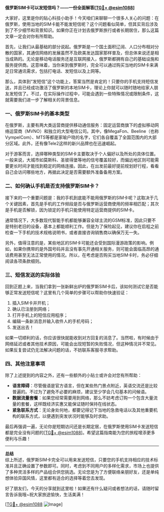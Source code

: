 **俄罗斯SIM卡可以发短信吗？——一份全面解答[[TG💪+ @esim1088](https://t.me/s/esim1088)]**

大家好，这里是你的贴心科技小助手！今天咱们来聊聊一个很多人关心的问题：在俄罗斯，使用当地的SIM卡能不能发短信呢？这个问题看似简单，但其实背后涉及到了不少细节和背景知识。如果你正在计划去俄罗斯旅行或者长期居住，那么这篇文章一定会对你有所帮助。

首先，让我们从最基础的部分说起。俄罗斯是一个国土面积辽阔、人口分布相对分散的国家，其通信网络的发展虽然不及欧美发达国家那样普及，但总体来说还是相当成熟的。无论是移动电话服务还是互联网接入，俄罗斯都拥有自己的基础设施和服务提供商。这意味着，当你来到俄罗斯时，完全可以通过购买当地的SIM卡来满足日常通讯需求，包括打电话、发短信以及上网等。

那么，具体到“发短信”这个功能上，答案当然是肯定的！只要你的手机支持短信发送，并且已经成功激活了俄罗斯的本地SIM卡，理论上你就可以随时随地给家人朋友发短信了。不过，在实际操作过程中，可能会遇到一些特殊情况或限制条件，这就需要我们进一步了解相关的背景信息。

### 一、俄罗斯SIM卡的基本类型

在俄罗斯，主要有两大类运营商提供移动通信服务：固定运营商旗下的虚拟移动网络运营商（MVNO）和独立的大型电信公司。其中，像MegaFon、Beeline（也称VympelCom）、MTS等都是家喻户晓的名字，它们各自覆盖了全国范围内的大部分区域。此外，还有像Tele2这样的新兴品牌也在迅速崛起。

对于游客而言，选择哪种类型的SIM卡主要取决于个人偏好以及所处的具体位置。一般来说，大城市如莫斯科、圣彼得堡等地的信号覆盖较好，而偏远地区则可能需要更长时间才能找到稳定的网络连接。因此，在出发前最好提前规划好行程，看看自己会访问哪些地方，再据此决定是否需要额外准备备用方案。

### 二、如何确认手机是否支持俄罗斯SIM卡？

接下来的一个重要问题是：我的手机到底能不能用俄罗斯的SIM卡呢？这取决于几个关键因素，首先是手机的工作频段是否与俄罗斯运营商使用的频率相匹配；其次是手机是否解锁，因为锁定的手机只能使用特定运营商提供的SIM卡。

通常情况下，大多数现代智能手机都能够兼容全球主流的GSM标准，因此只要不是特别老旧的设备，基本上都能顺利工作。但是为了保险起见，建议你在启程之前检查一下手机的技术规格说明书，或者直接咨询销售商以确保万无一失。

另外，值得注意的是，某些地区的SIM卡可能还会受到国际漫游政策的影响。例如，如果你携带的是外国号码并且没有事先开通相关服务，则可能会面临高昂的通话费用甚至无法正常使用的情况。所以，在考虑是否购买当地SIM卡时，务必仔细阅读各项条款细则。

### 三、短信发送的实际体验

回到正题上来，当我们拿到一张新鲜出炉的俄罗斯SIM卡后，该如何测试它是否能够正常发送短信呢？这里有几个简单的步骤可以帮助你快速验证：

1. 插入SIM卡并开机；
2. 确认已注册到网络；
3. 打开手机上的短信应用程序；
4. 编辑一条新消息并输入收件人的手机号码；
5. 发送出去！

如果一切顺利的话，你应该很快就能收到对方回复的消息了。当然啦，有时候由于网络延迟或者其他技术原因，可能会出现短暂的失败情况，但这种情况并不常见。如果反复尝试仍无法解决问题的话，不妨联系客服寻求帮助。

### 四、其他注意事项

除了上述提到的内容之外，还有一些额外的小贴士或许会对您有所帮助：

- **语言障碍**：尽管俄语是官方语言，但在某些热门景点附近，英语交流还是比较普遍的。不过为了避免不必要的麻烦，建议至少学会几句基本的问候语。
- **数据流量套餐**：如果您经常需要用到网络，那么不妨考虑订购一个包含大量流量的套餐，这样既经济实惠又能保证随时保持在线状态。
- **紧急联系方式**：无论身处何地，都要记得记下当地的急救电话以及其他重要机构的联系方式，以便遇到突发状况时能够及时求助。

最后再强调一遍，无论你是短期访问还是长期定居，在俄罗斯使用SIM卡发送短信都是完全没有问题的[[TG💪+ @esim1088](https://t.me/s/esim1088)]。希望这篇指南能为您的旅程增添更多便利与乐趣！

---

**总结**  
综上所述，俄罗斯SIM卡完全可以用来发送短信，只要您的手机支持相应的技术标准并且正确设置了参数即可。同时，考虑到不同用户的多样化需求，市场上也提供了多种灵活多样的产品组合供您挑选。无论您是为了方便联络亲朋好友，还是单纯想体验异国风情，这里都有适合的选择等着您去发现。

好了朋友们，今天的分享就到这里啦！如果还有什么疑问或者想法的话，请随时留言告诉我哦~祝大家旅途愉快，生活美满！  

[[TG💪+ @esim1088](https://t.me/s/esim1088) ![Image](https://i.postimg.cc/4NQfJmqS/Snipaste-2025-05-13-00-14-12.png)]